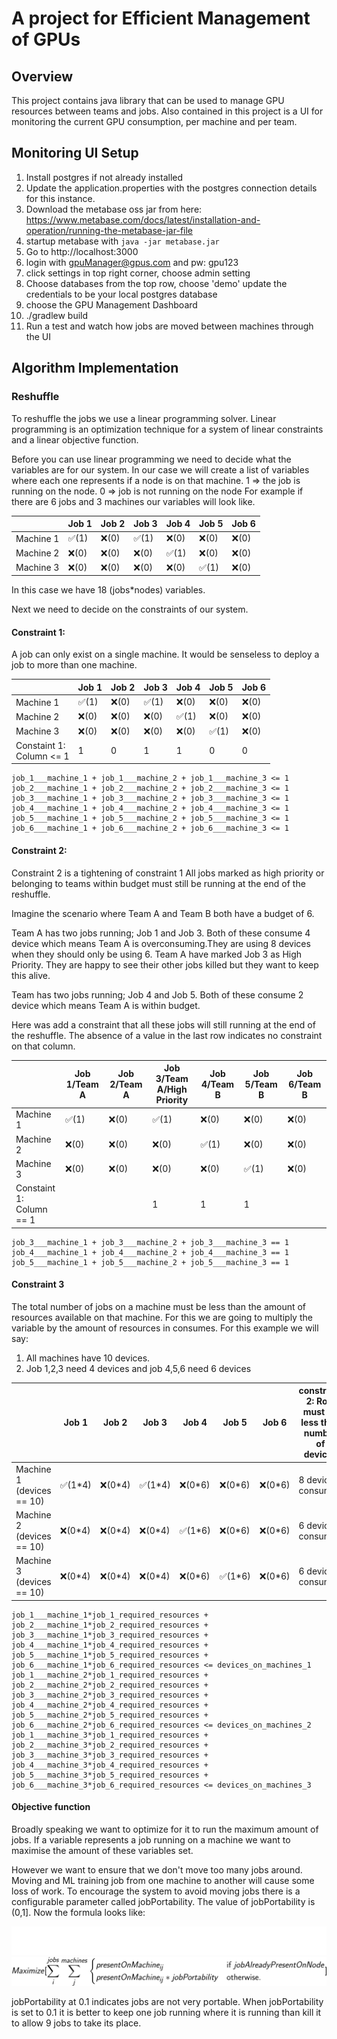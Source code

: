 # A project for Efficient Management of GPUs


## Overview 
This project contains java library that can be used to manage GPU resources between teams and jobs.
Also contained in this project is a UI for monitoring the current GPU consumption, per machine and per team.

## Monitoring UI Setup


1. Install postgres if not already installed
2. Update the application.properties with the postgres connection details for this instance.
3. Download the metabase oss jar from here: https://www.metabase.com/docs/latest/installation-and-operation/running-the-metabase-jar-file
4. startup metabase with `java -jar metabase.jar`
5. Go to http://localhost:3000
6. login with gpuManager@gpus.com and pw: gpu123
7. click settings in top right corner, choose admin setting
8. Choose databases from the top row, choose 'demo' update the credentials to be your local postgres database
9. choose the GPU Management Dashboard
10. ./gradlew build
11. Run a test and watch how jobs are moved between machines through the UI



## Algorithm Implementation




### Reshuffle
To reshuffle the jobs we use a linear programming solver.
Linear programming is an optimization technique for a system of linear constraints and a linear objective function.

Before you can use linear programming we need to decide what the variables are for our system.
In our case we will create a list of variables where each one represents if a node is on that machine.
1 => the job is running on the node. 0 => job is not running on the node
For example if there are 6 jobs and 3 machines our variables will look like.

|      | Job 1 | Job 2 | Job 3 | Job 4 | Job 5 | Job 6 |
|-----------|--------------|----|----|--------------|--------------|--------------|
| Machine 1 | ✅(1)         | ❌(0) | ✅(1) | ❌(0)         | ❌(0)         | ❌(0)         |
| Machine 2 | ❌(0)         | ❌(0) |  ❌(0)| ✅(1)         | ❌(0)         | ❌(0)         |
| Machine 3 | ❌(0)         | ❌(0) | ❌(0) | ❌(0)         | ✅(1)         | ❌(0)         |


In this case we have 18 (jobs*nodes) variables.


Next we need to decide on the constraints of our system.


#### Constraint 1:
A job can only exist on a single machine.
It would be senseless to deploy a job to more than one machine.

|                               | Job 1 | Job 2 | Job 3 | Job 4 | Job 5 | Job 6 |
|-------------------------------|--|--|--|--------------|--------------|--------------|
| Machine 1                     |  ✅(1) | ❌(0) |  ✅(1) | ❌(0)         | ❌(0)         | ❌(0)         |
| Machine 2                     | ❌(0) | ❌(0) | ❌(0) | ✅(1)         | ❌(0)         | ❌(0)         |
| Machine 3                     | ❌(0) | ❌(0) | ❌(0) | ❌(0)         | ✅(1)         | ❌(0)         |
| Constaint 1:<br/> Column <= 1 |   1 |  0 | 1 | 1            | 0            | 0            |

```
job_1___machine_1 + job_1___machine_2 + job_1___machine_3 <= 1
job_2___machine_1 + job_2___machine_2 + job_2___machine_3 <= 1
job_3___machine_1 + job_3___machine_2 + job_3___machine_3 <= 1
job_4___machine_1 + job_4___machine_2 + job_4___machine_3 <= 1
job_5___machine_1 + job_5___machine_2 + job_5___machine_3 <= 1
job_6___machine_1 + job_6___machine_2 + job_6___machine_3 <= 1
```

#### Constraint 2:
Constraint 2 is a tightening of constraint 1
All jobs marked as high priority or belonging to teams within budget must still be running at the end of the reshuffle.

Imagine the scenario where Team A and Team B both have a budget of 6.

Team A has two jobs running; Job 1 and Job 3. Both of these consume 4 device which means Team A is overconsuming.They are using 8 devices when they should only be using 6.
Team A have marked Job 3 as High Priority. They are happy to see their other jobs killed but they want to keep this alive.

Team  has two jobs running; Job 4 and Job 5. Both of these consume 2 device which means Team A is within budget.


Here was add a constraint that all these jobs will still running at the end of the reshuffle.
The absence of a value in the last row indicates no constraint on that column.

|                               | Job 1/Team A | Job 2/Team A | Job 3/Team A/High Priority | Job 4/Team B | Job 5/Team B | Job 6/Team B |
|-------------------------------|-------------|--|----------------------------|--------------|--------------|-------------|
| Machine 1                     | ✅(1)        | ❌(0) | ✅(1)                       | ❌(0)         | ❌(0)         | ❌(0)        |
| Machine 2                     | ❌(0)        | ❌(0) | ❌(0)                       | ✅(1)         | ❌(0)         | ❌(0)        |
| Machine 3                     | ❌(0)        | ❌(0) | ❌(0)                       | ❌(0)         | ✅(1)         | ❌(0)        |
| Constaint 1:<br/> Column == 1 |             |  | 1                          | 1            | 1            |             |




```
job_3___machine_1 + job_3___machine_2 + job_3___machine_3 == 1
job_4___machine_1 + job_4___machine_2 + job_4___machine_3 == 1
job_5___machine_1 + job_5___machine_2 + job_5___machine_3 == 1
```

#### Constraint 3
The total number of jobs on a machine must be less than the amount of resources available on that machine.
For this we are going to multiply the variable by the amount of resources in consumes.
For this example we will say:
1. All machines have 10 devices.
2. Job 1,2,3 need 4 devices and job 4,5,6 need 6 devices


|               | Job 1  | Job 2 | Job 3 | Job 4  | Job 5 | Job 6 | constraint 2:<rb/> Row must be less than number of devices |
|---------------|--------|--|--|--------|--|--|-----------------------------------------------------------|
| Machine 1 (devices == 10) | ✅(1*4) | ❌(0*4) |  ✅(1*4) | ❌(0*6) | ❌(0*6) | ❌(0*6) | 8 devices consumed                                        |
| Machine 2 (devices == 10)    | ❌(0*4)   | ❌(0*4) | ❌(0*4) | ✅(1*6)   | ❌(0*6) | ❌(0*6) | 6 devices consumed                                        |
| Machine 3 (devices == 10)    | ❌(0*4)   | ❌(0*4) | ❌(0*4) | ❌(0*6)   |  ✅(1*6) | ❌(0*6) | 6 devices consumed                                                         |



```
job_1___machine_1*job_1_required_resources + job_2___machine_1*job_2_required_resources + job_3___machine_1*job_3_required_resources + job_4___machine_1*job_4_required_resources + job_5___machine_1*job_5_required_resources + job_6___machine_1*job_6_required_resources <= devices_on_machines_1
job_1___machine_2*job_1_required_resources + job_2___machine_2*job_2_required_resources + job_3___machine_2*job_3_required_resources + job_4___machine_2*job_4_required_resources + job_5___machine_2*job_5_required_resources + job_6___machine_2*job_6_required_resources <= devices_on_machines_2
job_1___machine_3*job_1_required_resources + job_2___machine_3*job_2_required_resources + job_3___machine_3*job_3_required_resources + job_4___machine_3*job_4_required_resources + job_5___machine_3*job_5_required_resources + job_6___machine_3*job_6_required_resources <= devices_on_machines_3
```




#### Objective function
Broadly speaking we want to optimize for it to run the maximum amount of jobs.
If a variable represents a job running on a machine we want to maximise the amount of these variables set.

[//]: # ($Max[\sum_{i}^{jobs}\sum_{j}^{machines} presentOnNode_{ij}]$)

However we want to ensure that we don't move too many jobs around.
Moving and ML training job from one machine to another will cause some loss of work.
To encourage the system to avoid moving jobs there is a configurable parameter called jobPortability.
The value of jobPortability is (0,1].
Now the formula looks like:



![$Maximize[\sum_{i}^{jobs}\sum_{j}^{machines} \begin{cases} presentOnMachine_{ij} & \text{if } jobAlreadyPresentOnNode \\ presentOnMachine_{ij}*jobPortability & \text{otherwise.} \end{cases}]$](docs/CodeCogsEqn.svg#gh-dark-mode-only)
![$Maximize[\sum_{i}^{jobs}\sum_{j}^{machines} \begin{cases} presentOnMachine_{ij} & \text{if } jobAlreadyPresentOnNode \\ presentOnMachine_{ij}*jobPortability & \text{otherwise.} \end{cases}]$](docs/black.svg#gh-light-mode-only)


jobPortability at 0.1 indicates jobs are not very portable.
When jobPortability is set to 0.1 it is better to keep one job running where it is running than kill it to allow 9 jobs to take its place.
